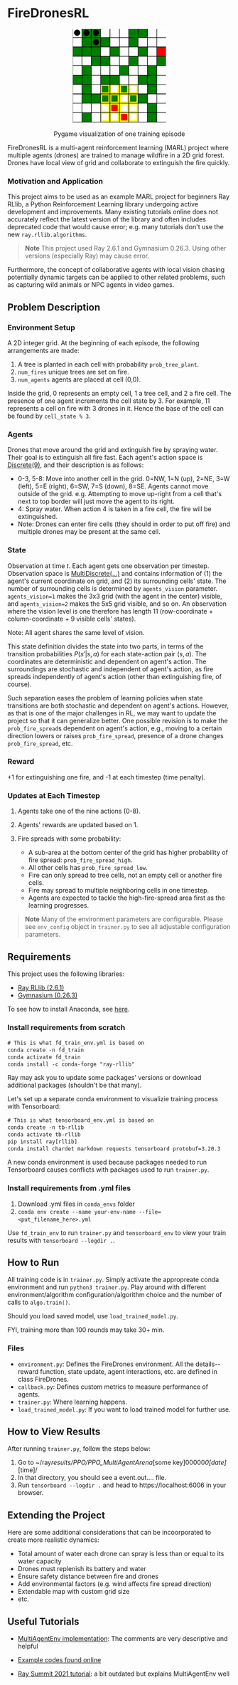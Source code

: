 # FireDronesRL

<p align='center'>
<img src="./training_example.gif" width="210" height="210" />
<p align='center'>Pygame visualization of one training episode</p>
</p>

FireDronesRL is a multi-agent reinforcement learning (MARL) project where multiple agents (drones) are trained to manage wildfire in a 2D grid forest. Drones have local view of grid and collaborate to extinguish the fire quickly.

### Motivation and Application

This project aims to be used as an example MARL project for beginners Ray RLlib, a Python Reinforcement Learning library undergoing active development and improvements. Many existing tutorials online does not accurately reflect the latest version of the library and often includes deprecated code that would cause error; e.g. many tutorials don't use the new `ray.rllib.algorithms`.

> **Note**
> This project used Ray 2.6.1 and Gymnasium 0.26.3. Using other versions (especially Ray) may cause error.

Furthermore, the concept of collaborative agents with local vision chasing potentially dynamic targets can be applied to other related problems, such as capturing wild animals or NPC agents in video games.

## Problem Description

### Environment Setup

A 2D integer grid. At the beginning of each episode, the following arrangements are made:

1. A tree is planted in each cell with probability `prob_tree_plant`.
2. `num_fires` unique trees are set on fire.
3. `num_agents` agents are placed at cell (0,0).

Inside the grid, 0 represents an empty cell, 1 a tree cell, and 2 a fire cell. The presence of one agent increments the cell state by 3. For example, 11 represents a cell on fire with 3 drones in it. Hence the base of the cell can be found by `cell_state % 3`.

### Agents

Drones that move around the grid and extinguish fire by spraying water. Their goal is to extinguish all fire fast. Each agent's action space is [Discrete(9)](https://gymnasium.farama.org/api/spaces/fundamental/#discrete), and their description is as follows:

-   0-3, 5-8: Move into another cell in the grid. 0=NW, 1=N (up), 2=NE, 3=W (left), 5=E (right), 6=SW, 7=S (down), 8=SE. Agents cannot move outside of the grid. e.g. Attempting to move up-right from a cell that's next to top border will just move the agent to its right.
-   4: Spray water. When action 4 is taken in a fire cell, the fire will be extinguished.
-   Note: Drones can enter fire cells (they should in order to put off fire) and multiple drones may be present at the same cell.

### State

Observation at time $t$. Each agent gets one observation per timestep. Observation space is [MultiDiscrete(...)](https://gymnasium.farama.org/api/spaces/fundamental/#multidiscrete) and contains information of (1) the agent's current coordinate on grid, and (2) its surrounding cells' state. The number of surrounding cells is determined by `agents_vision` parameter. `agents_vision=1` makes the 3x3 grid (with the agent in the center) visible, and `agents_vision=2` makes the 5x5 grid visible, and so on. An observation where the vision level is one therefore has length 11 (row-coordinate + column-coordinate + 9 visible cells' states).

Note: All agent shares the same level of vision.

This state definition divides the state into two parts, in terms of the transition probabilities $P(s'|s,a)$ for each state-action pair $(s,a)$. The coordinates are deterministic and dependent on agent's action. The surroundings are stochastic and independent of agent's action, as fire spreads independently of agent's action (other than extinguishing fire, of course).

Such separation eases the problem of learning policies when state transitions are both stochastic and dependent on agent's actions. However, as that is one of the major challenges in RL, we may want to update the project so that it can generalize better. One possible revision is to make the `prob_fire_spread`s dependent on agent's action, e.g., moving to a certain direction lowers or raises `prob_fire_spread`, presence of a drone changes `prob_fire_spread`, etc.

### Reward

+1 for extinguishing one fire, and -1 at each timestep (time penalty).

### Updates at Each Timestep

1. Agents take one of the nine actions (0-8).
2. Agents' rewards are updated based on 1.
3. Fire spreads with some probability:

    - A sub-area at the bottom center of the grid has higher probability of fire spread: `prob_fire_spread_high`.
    - All other cells has `prob_fire_spread_low`.
    - Fire can only spread to tree cells, not an empty cell or another fire cells.
    - Fire may spread to multiple neighboring cells in one timestep.
    - Agents are expected to tackle the high-fire-spread area first as the learning progresses.

> **Note**
> Many of the environment parameters are configurable. Please see `env_config` object in `trainer.py` to see all adjustable configuration parameters.

## Requirements

This project uses the following libraries:

-   [Ray RLlib (2.6.1)](https://docs.ray.io/en/latest/rllib/index.html)
-   [Gymnasium (0.26.3)](https://gymnasium.farama.org/)

To see how to install Anaconda, see [here](https://docs.anaconda.com/free/anaconda/install/).

### Install requirements from scratch

```
# This is what fd_train_env.yml is based on
conda create -n fd_train
conda activate fd_train
conda install -c conda-forge "ray-rllib"
```

Ray may ask you to update some packages' versions or download additional packages (shouldn't be that many).

Let's set up a separate conda environment to visualizie training process with Tensorboard:

```
# This is what tensorboard_env.yml is based on
conda create -n tb-rllib
conda activate tb-rllib
pip install ray[rllib]
conda install chardet markdown requests tensorboard protobuf=3.20.3
```

A new conda environment is used because packages needed to run Tensorboard causes conflicts with packages used to run `trainer.py`.

### Install requirements from .yml files

1. Download .yml files in `conda_envs` folder
2. `conda env create --name your-env-name --file=<put_filename_here>.yml`

Use `fd_train_env` to run `trainer.py` and `tensorboard_env` to view your train results with `tensorboard --logdir .`.

## How to Run

All training code is in `trainer.py`. Simply activate the appropreate conda environment and run `python3 trainer.py`. Play around with different environment/algorithm configuration/algorithm choice and the number of calls to `algo.train()`.

Should you load saved model, use `load_trained_model.py`.

FYI, training more than 100 rounds may take 30+ min.

### Files

-   `environment.py`: Defines the FireDrones environment. All the details--reward function, state update, agent interactions, etc. are defined in class FireDrones.
-   `callback.py`: Defines custom metrics to measure performance of agents.
-   `trainer.py`: Where learning happens.
-   `load_trained_model.py`: If you want to load trained model for further use.

## How to View Results

After running `trainer.py`, follow the steps below:

1. Go to ~/ray*results/PPO/PPO_MultiAgentArena*[some key]00000*0[date]*[time]/
2. In that directory, you should see a event.out.... file.
3. Run `tensorboard --logdir .` and head to https://localhost:6006 in your browser.

## Extending the Project

Here are some additional considerations that can be incoorporated to create more realistic dynamics:

-   Total amount of water each drone can spray is less than or equal to its water capacity
-   Drones must replenish its battery and water
-   Ensure safety distance between fire and drones
-   Add environmental factors (e.g. wind affects fire spread direction)
-   Extendable map with custom grid size
-   etc.

## Useful Tutorials

-   [MultiAgentEnv implementation](https://docs.ray.io/en/latest/_modules/ray/rllib/env/multi_agent_env.html#main-content): The comments are very descriptive and helpful

-   [Example codes found online](./examples/)

-   [Ray Summit 2021 tutorial](https://github.com/sven1977/rllib_tutorials/blob/main/ray_summit_2021/tutorial_notebook.ipynb): a bit outdated but explains MultiAgentEnv well
